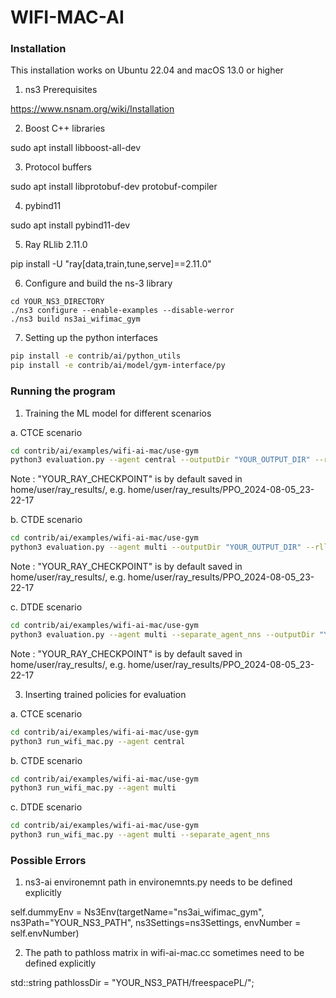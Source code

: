 # WIFI-MAC-AI

### Installation

This installation works on Ubuntu 22.04 and macOS 13.0 or higher

1. ns3 Prerequisites

https://www.nsnam.org/wiki/Installation

2. Boost C++ libraries

sudo apt install libboost-all-dev

3. Protocol buffers

sudo apt install libprotobuf-dev protobuf-compiler

4. pybind11

sudo apt install pybind11-dev

5. Ray RLlib 2.11.0

pip install -U "ray[data,train,tune,serve]==2.11.0"

6. Configure and build the ns-3 library

```shell
cd YOUR_NS3_DIRECTORY
./ns3 configure --enable-examples --disable-werror
./ns3 build ns3ai_wifimac_gym
```

7. Setting up the python interfaces

```bash
pip install -e contrib/ai/python_utils
pip install -e contrib/ai/model/gym-interface/py
```

### Running the program

1. Training the ML model for different scenarios

a. CTCE scenario

```bash
cd contrib/ai/examples/wifi-ai-mac/use-gym
python3 evaluation.py --agent central --outputDir "YOUR_OUTPUT_DIR" --rllibDir "YOUR_RAY_CHECKPOINT"
```

Note : "YOUR_RAY_CHECKPOINT" is by default saved in home/user/ray_results/, e.g. home/user/ray_results/PPO_2024-08-05_23-22-17

b. CTDE scenario

```bash
cd contrib/ai/examples/wifi-ai-mac/use-gym
python3 evaluation.py --agent multi --outputDir "YOUR_OUTPUT_DIR" --rllibDir "YOUR_RAY_CHECKPOINT"
```

Note : "YOUR_RAY_CHECKPOINT" is by default saved in home/user/ray_results/, e.g. home/user/ray_results/PPO_2024-08-05_23-22-17

c. DTDE scenario

```bash
cd contrib/ai/examples/wifi-ai-mac/use-gym
python3 evaluation.py --agent multi --separate_agent_nns --outputDir "YOUR_OUTPUT_DIR" --rllibDir "YOUR_RAY_CHECKPOINT"
```

Note : "YOUR_RAY_CHECKPOINT" is by default saved in home/user/ray_results/, e.g. home/user/ray_results/PPO_2024-08-05_23-22-17

3. Inserting trained policies for evaluation 

a. CTCE scenario

```bash
cd contrib/ai/examples/wifi-ai-mac/use-gym
python3 run_wifi_mac.py --agent central
```

b. CTDE scenario

```bash
cd contrib/ai/examples/wifi-ai-mac/use-gym
python3 run_wifi_mac.py --agent multi
```

c. DTDE scenario

```bash
cd contrib/ai/examples/wifi-ai-mac/use-gym
python3 run_wifi_mac.py --agent multi --separate_agent_nns
```

### Possible Errors

1. ns3-ai environemnt path in environemnts.py needs to be defined explicitly

self.dummyEnv = Ns3Env(targetName="ns3ai_wifimac_gym",
            ns3Path="YOUR_NS3_PATH", ns3Settings=ns3Settings, envNumber = self.envNumber)
            
2. The path to pathloss matrix in wifi-ai-mac.cc sometimes need to be defined explicitly

std::string pathlossDir = "YOUR_NS3_PATH/freespacePL/";


